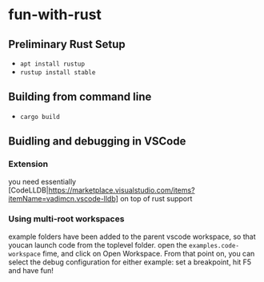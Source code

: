 # fun-with-rust

## Preliminary Rust Setup

* `apt install rustup`
* `rustup install stable`

## Building from command line

* `cargo build`

## Buidling and debugging in VSCode

### Extension

you need essentially [CodeLLDB|https://marketplace.visualstudio.com/items?itemName=vadimcn.vscode-lldb] on top of rust support

### Using multi-root workspaces

example folders have been added to the parent vscode workspace, so that youcan launch code from the toplevel folder.
open the `examples.code-workspace` fime, and click on Open Workspace.
From that point on, you can select the debug configuration for either example: set a breakpoint, hit F5 and have fun! 

